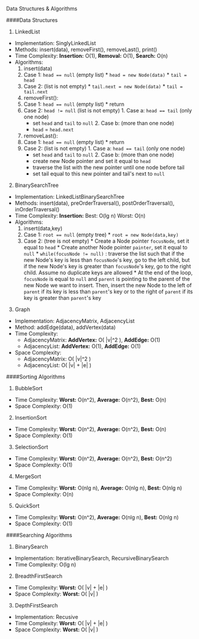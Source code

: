 Data Structures & Algorithms

####Data Structures

1. LinkedList
  * Implementation: SinglyLinkedList
  * Methods: insert(data), removeFirst(), removeLast(), print()
  * Time Complexity: **Insertion:** O(1), **Removal:** O(1), **Search:** O(n)
  * Algorithms:
    1. insert(data)
      1. Case 1: `head == null` (empty list)
        * `head = new Node(data)`
        * `tail = head`
      2. Case 2: (list is not empty)
        * `tail.next = new Node(data)`
        * `tail = tail.next`
    2. removeFirst(): 
      1. Case 1: `head == null` (empty list)
        * return
      2. Case 2: `head != null` (list is not empty)
        1. Case a: `head == tail` (only one node)
          * set `head` and `tail` to `null`
        2. Case b: (more than one node)
          * `head` = `head.next`
    3. removeLast():
      1. Case 1: `head == null` (empty list)
        * return
      2. Case 2: (list is not empty)
        1. Case a: `head == tail` (only one node)
          * set `head` and `tail` to `null` 
        2. Case b: (more than one node)
          * create new Node pointer and set it equal to `head`
          * traverse the list with the new pointer until one node before tail
          * set tail equal to this new pointer and tail's next to `null`

2. BinarySearchTree
  * Implementation: LinkedListBinarySearchTree
  * Methods: insert(data), preOrderTraversal(), postOrderTraversal(), inOrderTraversal()
  * Time Complexity: **Insertion:** Best: O(lg n) Worst: O(n)
  * Algorithms:
    1. insert(data,key)
      1. Case 1: `root == null` (empty tree)
        * `root = new Node(data,key)`
      2. Case 2: (tree is not empty)
        * Create a Node pointer `focusNode`, set it equal to `head`
        * Create another Node pointer `painter`, set it equal to `null`
        * `while(focusNode != null)` : traverse the list such that if the new Node's key is less than `focusNode`'s key, go to the left child, but if the new Node's key is greater than `focusNode`'s key, go to the right child. Assume no duplicate keys are allowed
        * At the end of the loop, `focusNode` is equal to `null` and `parent` is pointing to the parent of the new Node we want to insert. Then, insert the new Node to the left of `parent` if its key is less than `parent`'s key or to the right of `parent` if its key is greater than `parent`'s key

3. Graph
  * Implementation: AdjacencyMatrix, AdjacencyList
  * Method: addEdge(data), addVertex(data)
  * Time Complexity: 
    -  AdjacencyMatrix: **AddVertex:** O( |v|^2 ), **AddEdge:** O(1)
    -  AdjacencyList: **AddVertex:** O(1), **AddEdge:** O(1)
  * Space Complexity: 
    -  AdjacencyMatrix: O( |v|^2 )
    -  AdjacencyList: O( |v| + |e| )

####Sorting Algorithms

1. BubbleSort
  * Time Complexity: 
    **Worst:** O(n^2), **Average:** O(n^2), **Best:** O(n)
  * Space Complexity: O(1)
2. InsertionSort
  * Time Complexity:
    **Worst:** O(n^2), **Average:** O(n^2), **Best:** O(n)
  * Space Complexity: O(1)
3. SelectionSort
  * Time Complexity:
    **Worst:** O(n^2), **Average:** O(n^2), **Best:** O(n^2)
  * Space Complexity: O(1)
4. MergeSort
  * Time Complexity: **Worst:** O(nlg n), **Average:** O(nlg n), **Best:** O(nlg n)
  * Space Complexity: O(n)
5. QuickSort
  * Time Complexity: **Worst:** O(n^2), **Average:** O(nlg n), **Best:** O(nlg n)
  * Space Complexity: O(1)


####Searching Algorithms

1. BinarySearch
  * Implementation: IterativeBinarySearch, RecursiveBinarySearch
  * Time Complexity: O(lg n)
2. BreadthFirstSearch
  * Time Complexity: **Worst:** O( |v| + |e| )
  * Space Complexity: **Worst:** O( |v| )
3. DepthFirstSearch
  * Implementation: Recusive
  * Time Complexity: **Worst:** O( |v| + |e| )
  * Space Complexity: **Worst:** O( |v| )

